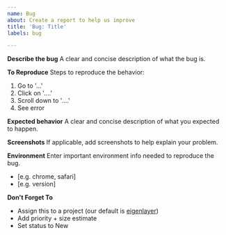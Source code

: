 ```yaml
---
name: Bug
about: Create a report to help us improve
title: 'Bug: Title'
labels: bug

---
```


**Describe the bug**
A clear and concise description of what the bug is.

**To Reproduce**
Steps to reproduce the behavior:
1. Go to '...'
2. Click on '....'
3. Scroll down to '....'
4. See error

**Expected behavior**
A clear and concise description of what you expected to happen.

**Screenshots**
If applicable, add screenshots to help explain your problem.

**Environment**
Enter important environment info needed to reproduce the bug. 
 - [e.g. chrome, safari]
 - [e.g. version]

**Don't Forget To**
* Assign this to a project (our default is [eigenlayer](https://github.com/orgs/Layr-Labs/projects))
* Add priority + size estimate
* Set status to New
